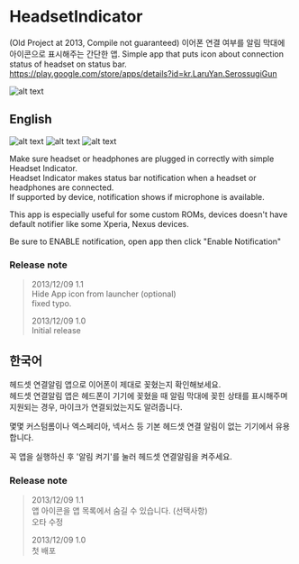 # HeadsetIndicator
(Old Project at 2013, Compile not guaranteed) 이어폰 연결 여부를 알림 막대에 아이콘으로 표시해주는 간단한 앱. Simple app that puts icon about connection status of headset on status bar.  
https://play.google.com/store/apps/details?id=kr.LaruYan.SerossugiGun

![alt text](https://raw.githubusercontent.com/LaruYan/HeadsetIndicator/readme/doc/Icon_Big.png "Icon")

## English
![alt text](https://raw.githubusercontent.com/LaruYan/HeadsetIndicator/readme/doc/en/main_screen.png "Main screen")
![alt text](https://raw.githubusercontent.com/LaruYan/HeadsetIndicator/readme/doc/en/headeset.png "while headset is connected")
![alt text](https://raw.githubusercontent.com/LaruYan/HeadsetIndicator/readme/doc/en/headphone.png "while headphone is connected")

Make sure headset or headphones are plugged in correctly with simple Headset Indicator.  
Headset Indicator makes status bar notification when a headset or headphones are connected.  
If supported by device, notification shows if microphone is available.  

This app is especially useful for some custom ROMs, devices doesn't have default notifier like some Xperia, Nexus devices.  

Be sure to ENABLE notification, open app then click "Enable Notification"  

### Release note
> 2013/12/09 1.1  
> Hide App icon from launcher (optional)  
> fixed typo.  
> 
> 2013/12/09 1.0  
> Initial release


## 한국어
헤드셋 연결알림 앱으로 이어폰이 제대로 꽂혔는지 확인해보세요.  
헤드셋 연결알림 앱은 헤드폰이 기기에 꽂혔을 때 알림 막대에 꽂힌 상태를 표시해주며 지원되는 경우, 마이크가 연결되었는지도 알려줍니다.  

몇몇 커스텀롬이나 엑스페리아, 넥서스 등 기본 헤드셋 연결 알림이 없는 기기에서 유용합니다.  

꼭 앱을 실행하신 후 '알림 켜기'를 눌러 헤드셋 연결알림을 켜주세요.  

### Release note
> 2013/12/09 1.1  
> 앱 아이콘을 앱 목록에서 숨길 수 있습니다. (선택사항)  
> 오타 수정  
> 
> 2013/12/09 1.0  
> 첫 배포

